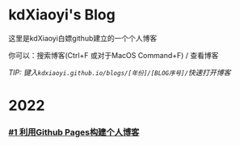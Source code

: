 # kdXiaoyi's Blog
这里是kdXiaoyi白嫖github建立的一个个人博客

你可以：搜索博客(Ctrl+F 或对于MacOS Command+F) / 查看博客

_TIP: 键入`kdxiaoyi.github.io/blogs/[年份]/[BLOG序号]/`快速打开博客_

# 2022
### [#1 利用Github Pages构建个人博客](http://kdxiaoyi.github.io/blogs/2022/1)
